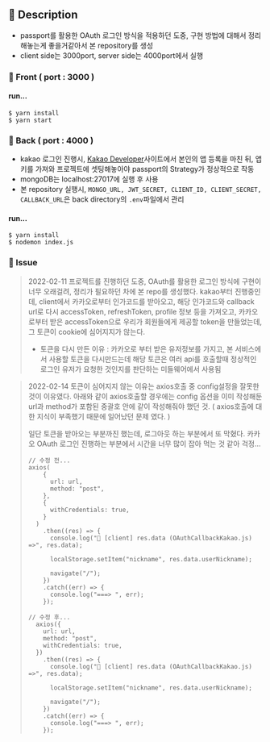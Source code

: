 ## 🎃 Description

- passport를 활용한 OAuth 로그인 방식을 적용하던 도중, 구현 방법에 대해서 정리 해놓는게 좋을거같아서 본 repository를 생성
- client side는 3000port, server side는 4000port에서 실행

### 🎃 Front ( port : 3000 )

#### run...

```
$ yarn install
$ yarn start
```

### 🎃 Back ( port : 4000 )

- kakao 로그인 진행시, [Kakao Developer](https://developers.kakao.com/)사이트에서 본인의 앱 등록을 마친 뒤, 앱 키를 가져와 프로젝트에 셋팅해놓아야 passport의 Strategy가 정상적으로 작동
- mongoDB는 localhost:27017에 실행 후 사용
- 본 repository 실행시, `MONGO_URL, JWT_SECRET, CLIENT_ID, CLIENT_SECRET, CALLBACK_URL`은 back directory의 `.env`파일에서 관리

#### run...

```
$ yarn install
$ nodemon index.js
```

### 🎃 Issue

> 2022-02-11 프로젝트를 진행하던 도중, OAuth를 활용한 로그인 방식에 구현이 너무 오래걸려, 정리가 필요하던 차에 본 repo를 생성했다. kakao부터 진행중인데, client에서 카카오로부터 인가코드를 받아오고, 해당 인가코드와 callback url로 다시 accessToken, refreshToken, profile 정보 등을 가져오고, 카카오로부터 받은 accessToken으로 우리가 회원들에게 제공할 token을 만들었는데, 그 토큰이 cookie에 심어지지가 않는다.
>
> - 토큰을 다시 만든 이유 : 카카오로 부터 받은 유저정보를 가지고, 본 서비스에서 사용할 토큰을 다시만드는데 해당 토큰은 여러 api를 호출할때 정상적인 로그인 유저가 요청한 것인지를 판단하는 미들웨어에서 사용됨

> 2022-02-14 토큰이 심어지지 않는 이유는 axios호출 중 config설정을 잘못한 것이 이유였다. 아래와 같이 axios호출할 경우에는 config 옵션을 이미 작성해둔 url과 method가 포함된 중괄호 안에 같이 작성해줘야 했던 것. ( axios호출에 대한 지식이 부족했기 때문에 일어났던 문제 였다. )
>
> 일단 토큰을 받아오는 부분까진 했는데, 로그아웃 하는 부분에서 또 막혔다. 카카오 OAuth 로그인 진행하는 부분에서 시간을 너무 많이 잡아 먹는 것 같아 걱정...
>
> ```
> // 수정 전...
> axios(
>     {
>       url: url,
>       method: "post",
>     },
>     {
>       withCredentials: true,
>     }
>   )
>     .then((res) => {
>       console.log("🔸 [client] res.data (OAuthCallbackKakao.js) =>", res.data);
>
>       localStorage.setItem("nickname", res.data.userNickname);
>
>       navigate("/");
>     })
>     .catch((err) => {
>       console.log("===> ", err);
>     });
>
> // 수정 후...
>   axios({
>     url: url,
>     method: "post",
>     withCredentials: true,
>   })
>     .then((res) => {
>       console.log("🔸 [client] res.data (OAuthCallbackKakao.js) =>", res.data);
>
>       localStorage.setItem("nickname", res.data.userNickname);
>
>       navigate("/");
>     })
>     .catch((err) => {
>       console.log("===> ", err);
>     });
> ```
